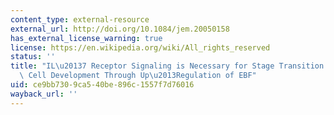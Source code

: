 ```yaml
---
content_type: external-resource
external_url: http://doi.org/10.1084/jem.20050158
has_external_license_warning: true
license: https://en.wikipedia.org/wiki/All_rights_reserved
status: ''
title: "IL\u20137 Receptor Signaling is Necessary for Stage Transition in Adult B\
  \ Cell Development Through Up\u2013Regulation of EBF"
uid: ce9bb730-9ca5-40be-896c-1557f7d76016
wayback_url: ''
---
```

